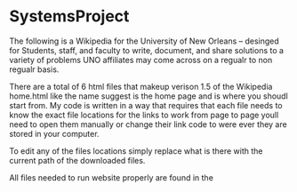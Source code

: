 # SystemsProject
The following is a Wikipedia for the University of New Orleans – desinged for Students, staff, and faculty to write, document, and share solutions to a variety of problems UNO affiliates may come across on a regualr to non regualr basis.

There are a total of 6 html files that makeup verison 1.5 of the Wikipedia home.html like the name suggest is the home page and is where you shoudl start from. My code is written in a way that requires that each file needs to know the exact file locations for the links to work from page to page youll need to open them manually or change their link code to were ever they are stored in your computer.

To edit any of the files locations simply replace what is there with the current path of the downloaded files.

All files needed to run website properly are found in the 
